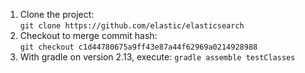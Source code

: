 1. Clone the project:  
   `git clone https://github.com/elastic/elasticsearch`
2. Checkout to merge commit hash:  
   `git checkout c1d44780675a9ff43e87a44f62969a0214928988`
3. With gradle on version 2.13, execute:
   `gradle assemble testClasses`